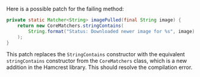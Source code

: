 Here is a possible patch for the failing method:

```java
private static Matcher<String> imagePulled(final String image) {
    return new CoreMatchers.stringContains(
        String.format("Status: Downloaded newer image for %s", image)
    );
}
```

This patch replaces the `StringContains` constructor with the equivalent `stringContains` constructor from the `CoreMatchers` class, which is a new addition in the Hamcrest library. This should resolve the compilation error.